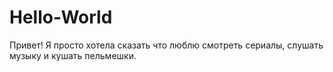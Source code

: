 # Hello-World
Привет!
Я просто хотела сказать что люблю смотреть сериалы, слушать музыку и кушать пельмешки.
